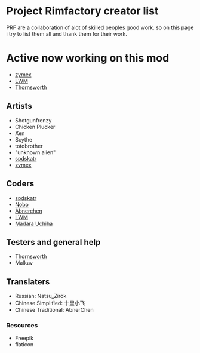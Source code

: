 # Project Rimfactory creator list

PRF are a collaboration of alot of skilled peoples good work.
so on this page i try to list them all and thank them for their work.

# Active now working on this mod
* [zymex](https://github.com/zymex22)
* [LWM](https://github.com/lilwhitemouse)
* [Thornsworth](https://github.com/steague)

## Artists
* Shotgunfrenzy
* Chicken Plucker
* Xen
* Scythe
* totobrother
* "unknown alien"
* [spdskatr](https://github.com/spdskatr)
* [zymex](https://github.com/zymex22)

## Coders
* [spdskatr](https://github.com/spdskatr)
* [Nobo](https://github.com/nullre)
* [Abnerchen](https://github.com/cwc02777)
* [LWM](https://github.com/lilwhitemouse)
* [Madara Uchiha](https://github.com/MadaraUchiha)

## Testers and general help
* [Thornsworth](https://github.com/steague)
* Malkav

## Translaters
* Russian: Natsu_Zirok
* Chinese Simplified: 十里小飞
* Chinese Traditional: AbnerChen

### Resources
* Freepik
* flaticon